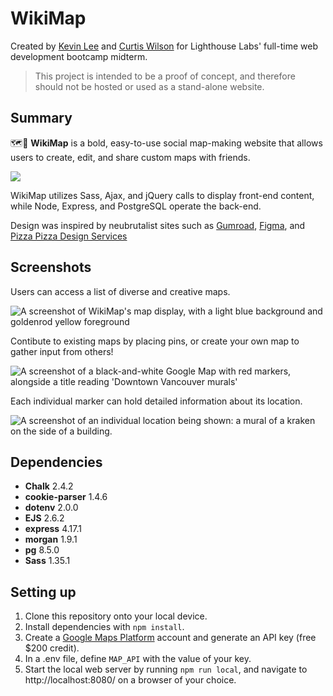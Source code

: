WikiMap
=========
Created by [Kevin Lee](https://github.com/jhssttj) and [Curtis Wilson](https://github.com/curtis-wils0n) for Lighthouse Labs' full-time web development bootcamp midterm.
> This project is intended to be a proof of concept, and therefore should not be hosted or used as a stand-alone website.

## Summary

🗺️🧭 **WikiMap** is a bold, easy-to-use social map-making website that allows users to create, edit, and share custom maps with friends.

![](https://github.com/curtis-wils0n/midterm-project/blob/styling-tests/images/splash-example.png?raw=true)

WikiMap utilizes Sass, Ajax, and jQuery calls to display front-end content, while Node, Express, and PostgreSQL operate the back-end.

Design was inspired by neubrutalist sites such as [Gumroad](https://gumroad.com/), [Figma](https://www.figma.com/), and [Pizza Pizza Design Services](https://pizzapizza.io/)

## Screenshots

Users can access a list of diverse and creative maps.

![A screenshot of WikiMap's map display, with a light blue background and goldenrod yellow foreground](https://github.com/curtis-wils0n/midterm-project/blob/readme-creation/images/readme-screenshot-1.png?raw=true)

Contibute to existing maps by placing pins, or create your own map to gather input from others!

![A screenshot of a black-and-white Google Map with red markers, alongside a title reading 'Downtown Vancouver murals'](https://github.com/curtis-wils0n/midterm-project/blob/readme-creation/images/readme-screenshot-3.png?raw=true)

Each individual marker can hold detailed information about its location.

![A screenshot of an individual location being shown: a mural of a kraken on the side of a building.](https://github.com/curtis-wils0n/midterm-project/blob/gif-resizing/images/readme-screenshot-2.png?raw=true)

## Dependencies

- **Chalk** 2.4.2
- **cookie-parser** 1.4.6
- **dotenv** 2.0.0
- **EJS** 2.6.2
- **express** 4.17.1
- **morgan** 1.9.1
- **pg** 8.5.0
- **Sass** 1.35.1

## Setting up

1. Clone this repository onto your local device.
2. Install dependencies with `npm install`.
3. Create a [Google Maps Platform](https://mapsplatform.google.com/) account and generate an API key (free $200 credit).
4. In a .env file, define `MAP_API` with the value of your key.
6. Start the local web server by running `npm run local`, and navigate to http://localhost:8080/ on a browser of your choice.

